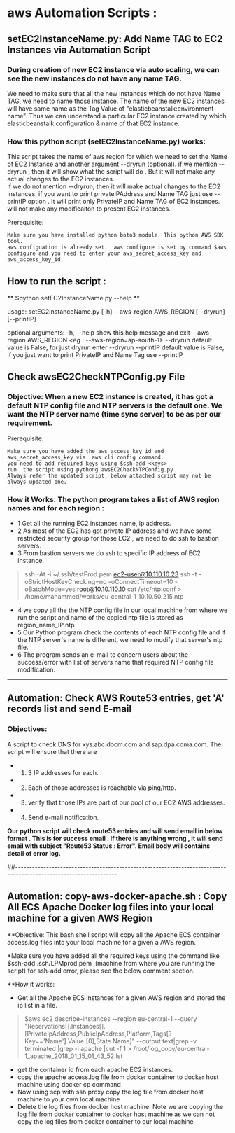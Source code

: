 # aws Automation Scripts : 

## setEC2InstanceName.py: Add Name TAG to EC2 Instances via Automation Script 


### During creation of new EC2 instance via auto scaling, we can see the new instances do not have any name TAG.
We need to make sure that all the new instances which do not have Name TAG, we need to name those instance.
The name of  the new EC2 instances will have same name as the Tag Value of "elasticbeanstalk:environment-name". 
Thus we can understand a particular EC2 instance created by which  elasticbeanstalk configuration & name of that EC2 instance.


### How this python script (setEC2InstanceName.py) works:

This script takes the name of aws region for which we need to set the Name of EC2 Instance and another argument --dryrun (optional).
if we mention --dryrun , then it will show what the script will do . But it will not make any actual changes to the EC2 instances.  
if we do not mention --dryrun, then it will make actual changes to the EC2 instances. 
if you want to print privateIPAddress and Name TAG just use --printIP option . It will print only PrivateIP and Name TAG of EC2 instances. will not make any modificaiton to present EC2 instances. 


Prerequisite: 

    Make sure you have installed python boto3 module. This python AWS SDK tool.
    aws configuation is already set.  aws configure is set by command $aws configure and you need to enter your aws_secret_access_key and aws_access_key_id


## How to run the script : 

** $python setEC2InstanceName.py --help **
              

usage: setEC2InstanceName.py [-h] --aws-region AWS_REGION [--dryrun]
[--printIP]

optional arguments:
-h, --help show this help message and exit
--aws-region AWS_REGION     <enter aws region> <eg : --aws-region=ap-south-1>
--dryrun default value is False, for just dryrun enter --dryrun
--printIP default value is False, if you just want to print  PrivateIP and Name Tag use --printIP



## Check awsEC2CheckNTPConfig.py  File 

### Objective:  When a new EC2 instance is created, it has got a default NTP config file and NTP servers is the default one. We want the NTP server name (time sync server) to be as per our requirement. 


Prerequisite: 

    Make sure you have added the aws_access_key_id and aws_secret_access_key via  aws cli config command. 
    you need to add required keys using $ssh-add <keys>  
    run  the script using pythong awsEC2CheckNTPConfig.py
    Always refer the updated script, below attached script may not be always updated one.  
    

### How it Works:   The python program takes a list of AWS region names and for each region :

- 1 Get all the running EC2 instances name, ip address.
- 2 As most of the EC2 has got private IP address and we have some restricted security group for those EC2 , we need to do ssh to bastion servers.
- 3 From bastion servers we do ssh to specific IP address of EC2 instance. 
> ssh -At -i ~/.ssh/testProd.pem  ec2-user@10.110.10.23 ssh -t -oStrictHostKeyChecking=no  -oConnectTimeout=10 -oBatchMode=yes root@10.10.110.10 cat /etc/ntp.conf > /home/mahammed/works/eu-central-1_10.10.50.215.ntp

- 4 we copy all the the NTP config file in our local machine from where we run the script and name of the copied ntp file is stored as region_name_IP.ntp
- 5 Our Python program check the contents of each NTP config file and if the NTP server's name is different, we need to modify that server's ntp file.
- 6 The program sends an e-mail to concern users about the success/error with list of servers name that required NTP config file modification. 



--------------------------------------------------------------------------------------------------------------------------
## Automation: Check AWS Route53 entries, get 'A' records list and send E-mail

### Objectives: 

 A script to check DNS for xys.abc.docm.com and sap.dpa.coma.com. The script will ensure that there are

- 1) 3 IP addresses for each.

- 2) Each of those addresses is reachable via ping/http.

- 3) verify that those IPs are part of our pool of our EC2 AWS addresses.

- 4) Send e-mail notification. 


**Our python script will check route53 entries and will send email in below format .  This is for success email .  If there is anything wrong , it will send email with subject "Route53 Status : Error".    Email body will contains detail of error log.** 

##------------------------------------------------------------------------------------------------------------------

## Automation:  copy-aws-docker-apache.sh :  Copy All ECS Apache Docker log files into your local machine for a given AWS Region


**Objective: This bash shell script will copy all the Apache ECS container access.log files into your local machine for a given a AWS region. 



*Make sure you have added all the required keys using the command like $ssh-add .ssh/LPMprod.pem ,(machine from where you are running the script)  for ssh-add error, please see the below comment section.



**How it works: 

 - Get all the Apache ECS instances for a given AWS region and stored the ip list in  a file.

> $aws ec2 describe-instances --region eu-central-1 --query "Reservations[].Instances[].[PrivateIpAddress,PublicIpAddress,Platform,Tags[?Key=='Name'].Value|[0],State.Name]" --output text|grep -v terminated |grep -i apache |cut -f 1 > /root/log_copy/eu-central-1_apache_2018_01_15_01_43_52.lst
- get the container id from each apache EC2 instances. 
- copy the apache access.log file from docker container to docker host machine using docker cp command
- Now using scp with ssh proxy copy the log file from docker host machine to your own local machine
- Delete the log files from docker host machine.  Note we are copying the log file from docker container to docker host machine as we can not copy the log files from docker container to our local machine

